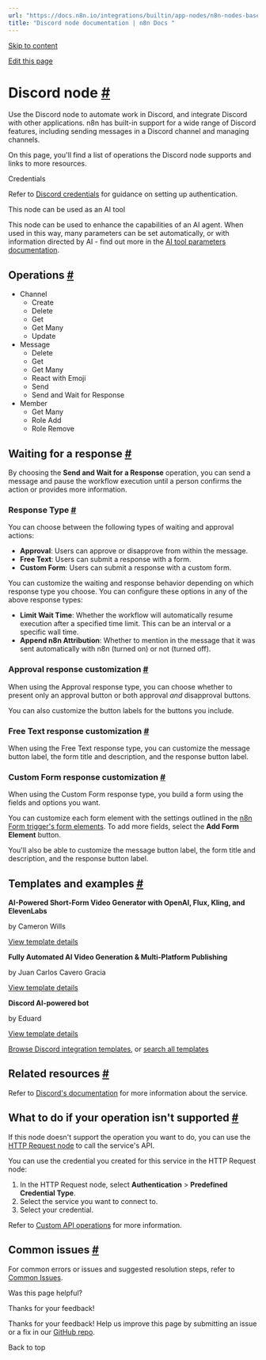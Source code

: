 ```yaml
---
url: "https://docs.n8n.io/integrations/builtin/app-nodes/n8n-nodes-base.discord/"
title: "Discord node documentation | n8n Docs "
---
```


[Skip to content](https://docs.n8n.io/integrations/builtin/app-nodes/n8n-nodes-base.discord/#discord-node)

[Edit this page](https://github.com/n8n-io/n8n-docs/edit/main/docs/integrations/builtin/app-nodes/n8n-nodes-base.discord/index.md "Edit this page")

# Discord node [\#](https://docs.n8n.io/integrations/builtin/app-nodes/n8n-nodes-base.discord/\#discord-node "Permanent link")

Use the Discord node to automate work in Discord, and integrate Discord with other applications. n8n has built-in support for a wide range of Discord features, including sending messages in a Discord channel and managing channels.

On this page, you'll find a list of operations the Discord node supports and links to more resources.

Credentials

Refer to [Discord credentials](https://docs.n8n.io/integrations/builtin/credentials/discord/) for guidance on setting up authentication.

This node can be used as an AI tool

This node can be used to enhance the capabilities of an AI agent. When used in this way, many parameters can be set automatically, or with information directed by AI - find out more in the [AI tool parameters documentation](https://docs.n8n.io/advanced-ai/examples/using-the-fromai-function/).

## Operations [\#](https://docs.n8n.io/integrations/builtin/app-nodes/n8n-nodes-base.discord/\#operations "Permanent link")

- Channel
  - Create
  - Delete
  - Get
  - Get Many
  - Update
- Message
  - Delete
  - Get
  - Get Many
  - React with Emoji
  - Send
  - Send and Wait for Response
- Member
  - Get Many
  - Role Add
  - Role Remove

## Waiting for a response [\#](https://docs.n8n.io/integrations/builtin/app-nodes/n8n-nodes-base.discord/\#waiting-for-a-response "Permanent link")

By choosing the **Send and Wait for a Response** operation, you can send a message and pause the workflow execution until a person confirms the action or provides more information.

### Response Type [\#](https://docs.n8n.io/integrations/builtin/app-nodes/n8n-nodes-base.discord/\#response-type "Permanent link")

You can choose between the following types of waiting and approval actions:

- **Approval**: Users can approve or disapprove from within the message.
- **Free Text**: Users can submit a response with a form.
- **Custom Form**: Users can submit a response with a custom form.

You can customize the waiting and response behavior depending on which response type you choose. You can configure these options in any of the above response types:

- **Limit Wait Time**: Whether the workflow will automatically resume execution after a specified time limit. This can be an interval or a specific wall time.
- **Append n8n Attribution**: Whether to mention in the message that it was sent automatically with n8n (turned on) or not (turned off).

### Approval response customization [\#](https://docs.n8n.io/integrations/builtin/app-nodes/n8n-nodes-base.discord/\#approval-response-customization "Permanent link")

When using the Approval response type, you can choose whether to present only an approval button or both approval _and_ disapproval buttons.

You can also customize the button labels for the buttons you include.

### Free Text response customization [\#](https://docs.n8n.io/integrations/builtin/app-nodes/n8n-nodes-base.discord/\#free-text-response-customization "Permanent link")

When using the Free Text response type, you can customize the message button label, the form title and description, and the response button label.

### Custom Form response customization [\#](https://docs.n8n.io/integrations/builtin/app-nodes/n8n-nodes-base.discord/\#custom-form-response-customization "Permanent link")

When using the Custom Form response type, you build a form using the fields and options you want.

You can customize each form element with the settings outlined in the [n8n Form trigger's form elements](https://docs.n8n.io/integrations/builtin/core-nodes/n8n-nodes-base.formtrigger/#form-elements). To add more fields, select the **Add Form Element** button.

You'll also be able to customize the message button label, the form title and description, and the response button label.

## Templates and examples [\#](https://docs.n8n.io/integrations/builtin/app-nodes/n8n-nodes-base.discord/\#templates-and-examples "Permanent link")

**AI-Powered Short-Form Video Generator with OpenAI, Flux, Kling, and ElevenLabs**

by Cameron Wills

[View template details](https://n8n.io/workflows/3121-ai-powered-short-form-video-generator-with-openai-flux-kling-and-elevenlabs/)

**Fully Automated AI Video Generation & Multi-Platform Publishing**

by Juan Carlos Cavero Gracia

[View template details](https://n8n.io/workflows/3442-fully-automated-ai-video-generation-and-multi-platform-publishing/)

**Discord AI-powered bot**

by Eduard

[View template details](https://n8n.io/workflows/1938-discord-ai-powered-bot/)

[Browse Discord integration templates](https://n8n.io/integrations/discord/), or [search all templates](https://n8n.io/workflows/)

## Related resources [\#](https://docs.n8n.io/integrations/builtin/app-nodes/n8n-nodes-base.discord/\#related-resources "Permanent link")

Refer to [Discord's documentation](https://discord.com/developers/docs/intro) for more information about the service.

## What to do if your operation isn't supported [\#](https://docs.n8n.io/integrations/builtin/app-nodes/n8n-nodes-base.discord/\#what-to-do-if-your-operation-isnt-supported "Permanent link")

If this node doesn't support the operation you want to do, you can use the [HTTP Request node](https://docs.n8n.io/integrations/builtin/core-nodes/n8n-nodes-base.httprequest/) to call the service's API.

You can use the credential you created for this service in the HTTP Request node:

1. In the HTTP Request node, select **Authentication** \> **Predefined Credential Type**.
2. Select the service you want to connect to.
3. Select your credential.

Refer to [Custom API operations](https://docs.n8n.io/integrations/custom-operations/) for more information.

## Common issues [\#](https://docs.n8n.io/integrations/builtin/app-nodes/n8n-nodes-base.discord/\#common-issues "Permanent link")

For common errors or issues and suggested resolution steps, refer to [Common Issues](https://docs.n8n.io/integrations/builtin/app-nodes/n8n-nodes-base.discord/common-issues/).

Was this page helpful?






Thanks for your feedback!






Thanks for your feedback! Help us improve this page by submitting an issue or a fix in our [GitHub repo](https://github.com/n8n-io/n8n-docs).


Back to top